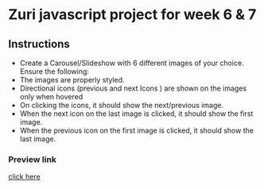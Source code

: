# Zuri javascript project for week 6 & 7

## Instructions
* Create a Carousel/Slideshow with 6 different images of  your choice. Ensure the following:
* The images are properly styled.
* Directional icons (previous and next Icons ) are shown on the images only when hovered
* On clicking the icons, it should show the next/previous image. 
* When the next icon on the last image is clicked, it should show the first image.
* When the previous icon on the first image is clicked, it should show the last image. 

### Preview link
[click here](https://omojole.github.io/Zurijs1/)